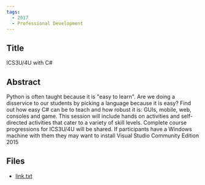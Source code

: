 ```yaml
---
tags:
  - 2017
  - Professional Development
---
```

    
## Title

ICS3U/4U with C#

## Abstract

Python is often taught because it is "easy to learn". Are we doing a disservice to our students by picking a language because it is easy? Find out how easy C# can be to teach and how robust it is: GUIs, mobile, web, consoles and game. This session will include hands on activities and self-directed activities that cater to a variety of skill levels. Complete course progressions for ICS3U/4U will be shared. If participants have a Windows machine with them they may want to install Visual Studio Community Edition 2015

## Files

- [link.txt](https://www.russellgordon.ca/acse/cemc-cse-resources/resources/2017/Ian_McTavish/link.txt)
